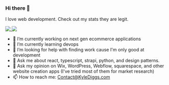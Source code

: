 ### Hi there 👋

I love web development. Check out my stats they are legit.

<a href="https://github.com/anuraghazra/github-readme-stats">
  <img style="vertical-align:top" src="https://github-readme-stats.vercel.app/api?username=kyle772&count_private=true&show_icons=true" />
</a>
<a href="https://github.com/anuraghazra/convoychat">
  <img style="vertical-align:top" src="https://github-readme-stats.vercel.app/api/top-langs/?username=kyle772&layout=compact" />
</a>

- 🔭 I’m currently working on next gen ecommerce applications
- 🌱 I’m currently learning devops
- 🤔 I’m looking for help with finding work cause I'm only good at development
- 💬 Ask me about react, typescript, strapi, python, and design patterns.
- 💬 Ask my opinion on Wix, WordPress, Webflow, squarespace, and other website creation apps (I've tried most of them for market research)
- 📫 How to reach me: Contact@KyleDiggs.com

